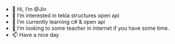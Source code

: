 - 👋 Hi, I’m @Jin
- 👀 I’m interested in tekla structures open api
- 🌱 I’m currently learning c# & open api 
- 💞️ I’m looking to some teacher in internet if you have some time.
- 📫 Have a nice day

<!---
Jin-K-I/Jin-K-I is a ✨ special ✨ repository because its `README.md` (this file) appears on your GitHub profile.
You can click the Preview link to take a look at your changes.
--->

